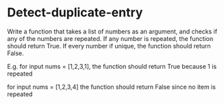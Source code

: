# Detect-duplicate-entry
Write a function that takes a list of numbers as an argument, and checks if any of the numbers are repeated. If any number is repeated, the function should return True. If every number if unique, the function should return False. 

E.g. for input nums = [1,2,3,1], the function should return True because 1 is repeated 

for input nums = [1,2,3,4] the function should return False since no item is repeated

